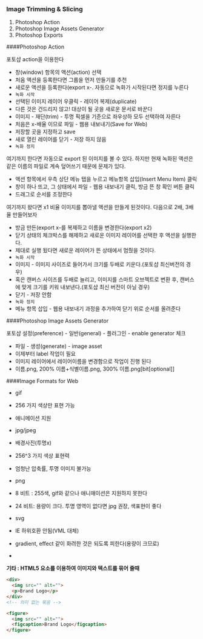 ### Image Trimming & Slicing

1. Photoshop Action
1. Photoshop Image Assets Generator
1. Photoshop Exports

####Photoshop Action

포토샵 action을 이용한다

 - 창(window) 항목의 액션(action) 선택
 - 처음 액션을 등록한다면 그룹을 먼저 만들기를 추천
 - 새로운 액션을 등록한다(export x-. 자동으로 녹화가 시작된다면 정지를 누른다
 - `녹화 시작`
 - 선택된 이미지 레이어 우클릭 - 레이어 복제(duplicate)
 - 다른 것은 건드리지 않고! 대상이 될 곳을 새로운 문서로 바꾼다
 - 이미지 - 재단(trim) - 투명 픽셀을 기준으로 좌우상하 모두 선택하여 자른다 
 - 처음은 x-배율 이므로 파일 - 웹용 내보내기(Save for Web)
 - 저장할 곳을 지정하고 save
 - 새로 열린 레이어를 닫기 - 저장 하지 않음
 - `녹화 정지`

여기까지 한다면 자동으로 export 된 이미지를 볼 수 있다. 하지만 현재 녹화된 액션은    
같은 이름의 파일로 계속 덮어쓰기 때문에 문제가 있다.

 - 액션 항목에서 우측 상단 메뉴 탭을 누르고 메뉴항목 삽입(Insert Menu Item) 클릭
 - 창이 하나 뜨고, 그 상태에서 파일 - 웹용 내보내기 클릭, 방금 뜬 창 확인 버튼 클릭
 - 드래그로 순서를 조정한다

여기까지 왔다면 x1 비율 이미지를 뽑아낼 액션을 만들게 된것이다.
다음으로 2배, 3배율 만들어보자

 - 방금 만든(export x-를 복제하고 이름을 변경한다(export x2)
 - 닫기 상태의 체크박스를 해제하고 새로운 이미지 레이어를 선택한 후 액션을 실행한다.
 - 제대로 실행 됬다면 새로운 레이어가 뜬 상태에서 멈췄을 것이다.
 - `녹화 시작`
 - 이미지 - 이미지 사이즈로 들어가서 크기를 두배로 키운다.(포토샵 최신버전의 경우)
 - 혹은 캔버스 사이즈를 두배로 늘리고, 이미지를 스마트 오브젝트로 변환 후, 캔버스에 맞게 크기를 키워 내보낸다.(포토샵 최신 버전이 아닐 경우)
 - 닫기 - 저장 안함
 - `녹화 정지`
 - 메뉴 항목 삽입 - 웹용 내보내기 과정을 추가하여 닫기 위로 순서를 올려준다




####Photoshop Image Assets Generator

포토샵 설정(preference) - 일반(general) - 플러그인 - enable generator 체크

 - 파일 - 생성(generate) - image asset
 - 이제부터 label 작업이 필요
 - 이미지 레이어에서 레이어이름을 변경함으로 작업이 진행 된다
 - 이름.png, 200% 이름+식별이름.png, 300% 이름.png[bit[optional]]



####Image Formats for Web

 - gif
  - 256 가지 색상만 표현 가능
  - 애니메이션 지원
 - jpg/jpeg
  - 배경사진(투명x) 
  - 256^3 가지 색상 표현력
  - 엄청난 압축률, 투명 이미지 불가능
 - png 
  - 8 비트 : 255색, gif와 같으나 애니매이션은 지원하지 못한다
  - 24 비트: 용량이 크다. 투명 영역이 없다면 jpg 권장, 색표현이 좋다
 - svg
  - IE 하위호환 안됨(VML 대체)
  - gradient, effect 같이 화려한 것은 되도록 피한다(용량이 크므로)

-

**기타 : HTML5 요소를 이용하여 이미지와 텍스트를 묶어 줄때**

```html
<div>
  <img src="" alt="">
  <p>Brand Logo</p>
</div>
<!-- 의미 없는 묶음 -->

<figure>
  <img src="" alt="">
  <figcaption>Brand Logo</figcaption>
</figure>
```

